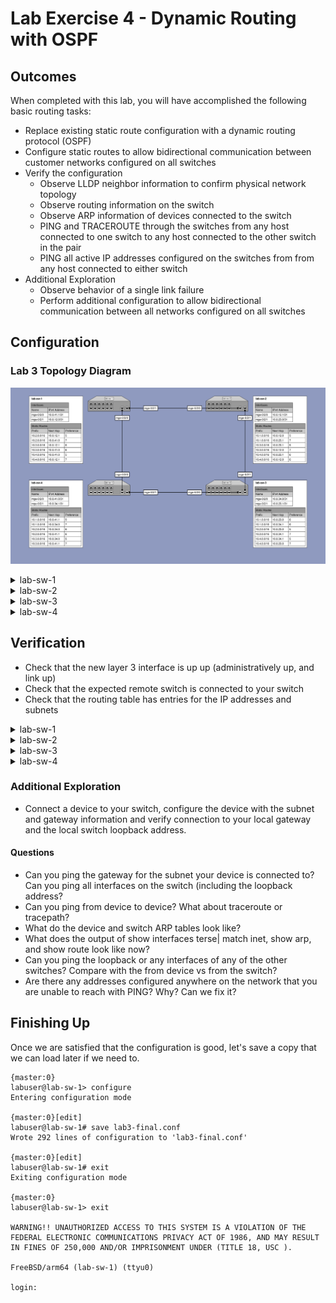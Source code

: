# Lab Exercise 4 - Dynamic Routing with OSPF

## Outcomes

When completed with this lab, you will have accomplished the following basic routing tasks:
* Replace existing static route configuration with a dynamic routing protocol (OSPF)
* Configure static routes to allow bidirectional communication between customer networks configured on all switches
* Verify the configuration
  * Observe LLDP neighbor information to confirm physical network topology
  * Observe routing information on the switch
  * Observe ARP information of devices connected to the switch
  * PING and TRACEROUTE through the switches from any host connected to one switch to any host connected to the other switch in the pair
  * PING all active IP addresses configured on the switches from from any host connected to either switch
* Additional Exploration
  * Observe behavior of a single link failure
  * Perform additional configuration to allow bidirectional communication between all networks configured on all switches

## Configuration

### Lab 3 Topology Diagram
![Topology Diagram](diagram/lab3-topology_min.svg)

<details><summary>lab-sw-1</summary>

#### lab-sw-1 Configuration

* Configure interface `mge-0/2/0.0` with IP address `10.0.41.1/31`
* Configure interface `mge-0/2/1.0` with IP address `10.0.12.0/31`
* Configure static route to destination network `10.2.0.0/16` with qualified-next-hop gateways `10.0.41.0` and `10.0.12.1`
* Configure static route to destination network `10.3.0.0/16` with qualified-next-hop gateways `10.0.41.0` and `10.0.12.1`
* Configure static route to destination network `10.4.0.0/16` with qualified-next-hop gateways `10.0.41.0` and `10.0.12.1`
* Configured each qualified-next-hop with an appropriate preference value based on the number of routers between the local switch and the destination network (for the given path):
  * `preference 5` for a destination 1 router away
  * `preference 6` for a destination 2 routers away
  * `preference 7` for a destination 3 routers away

#### lab-sw-1 Configuration Steps

```
{master:0}
labuser@lab-sw-1> configure
Entering configuration mode

{master:0}[edit]
labuser@lab-sw-1# set interfaces mge-0/2/0 unit 0 family inet address 10.0.41.1/31

{master:0}[edit]
labuser@lab-sw-1# set interfaces mge-0/2/1 unit 0 family inet address 10.0.12.0/31

{master:0}[edit]
labuser@lab-sw-1# set routing-options static route 10.2.0.0/16 qualified-next-hop 10.0.12.1 preference 5

{master:0}[edit]
labuser@lab-sw-1# set routing-options static route 10.2.0.0/16 qualified-next-hop 10.0.41.0 preference 7

{master:0}[edit]
labuser@lab-sw-1# set routing-options static route 10.3.0.0/16 qualified-next-hop 10.0.12.1 preference 6

{master:0}[edit]
labuser@lab-sw-1# set routing-options static route 10.3.0.0/16 qualified-next-hop 10.0.41.0 preference 6

{master:0}[edit]
labuser@lab-sw-1# set routing-options static route 10.4.0.0/16 qualified-next-hop 10.0.12.1 preference 7

{master:0}[edit]
labuser@lab-sw-1# set routing-options static route 10.4.0.0/16 qualified-next-hop 10.0.41.0 preference 5

{master:0}[edit]
labuser@lab-sw-1# commit check
configuration check succeeds

{master:0}[edit]
labuser@lab-sw-1# commit and-quit
configuration check succeeds
commit complete
Exiting configuration mode

{master:0}
labuser@lab-sw-1>
```

</details>

<details><summary>lab-sw-2</summary>

#### lab-sw-2 Configuration

* Configure interface `mge-0/2/0.0` with IP address `10.0.12.1/31`
* Configure interface `mge-0/2/1.0` with IP address `10.0.23.0/31`
* Configure static route to destination network `10.1.0.0/16` with qualified-next-hop gateways `10.0.12.0` and `10.0.23.1`
* Configure static route to destination network `10.3.0.0/16` with qualified-next-hop gateways `10.0.12.0` and `10.0.23.1`
* Configure static route to destination network `10.4.0.0/16` with qualified-next-hop gateways `10.0.12.0` and `10.0.23.1`
* Configured each qualified-next-hop with an appropriate preference value based on the number of routers between the local switch and the destination network (for the given path):
  * `preference 5` for a destination 1 router away
  * `preference 6` for a destination 2 routers away
  * `preference 7` for a destination 3 routers away

#### lab-sw-2 Configuration Steps

```
{master:0}
labuser@lab-sw-2> configure
Entering configuration mode

{master:0}[edit]
labuser@lab-sw-2# set interfaces mge-0/2/0 unit 0 family inet address 10.0.12.1/31

{master:0}[edit]
labuser@lab-sw-2# set interfaces mge-0/2/1 unit 0 family inet address 10.0.23.0/31

{master:0}[edit]
labuser@lab-sw-2# set routing-options static route 10.1.0.0/16 qualified-next-hop 10.0.12.0 preference 5

{master:0}[edit]
labuser@lab-sw-2# set routing-options static route 10.1.0.0/16 qualified-next-hop 10.0.23.1 preference 7

{master:0}[edit]
labuser@lab-sw-2# set routing-options static route 10.3.0.0/16 qualified-next-hop 10.0.12.0 preference 7

{master:0}[edit]
labuser@lab-sw-2# set routing-options static route 10.3.0.0/16 qualified-next-hop 10.0.23.1 preference 5

{master:0}[edit]
labuser@lab-sw-2# set routing-options static route 10.4.0.0/16 qualified-next-hop 10.0.12.0 preference 6

{master:0}[edit]
labuser@lab-sw-2# set routing-options static route 10.4.0.0/16 qualified-next-hop 10.0.23.1 preference 6

{master:0}[edit]
labuser@lab-sw-2# commit check
configuration check succeeds

{master:0}[edit]
labuser@lab-sw-2# commit and-quit
configuration check succeeds
commit complete
Exiting configuration mode

{master:0}
labuser@lab-sw-2>
```

</details>

<details><summary>lab-sw-3</summary>

#### lab-sw-3 Configuration

* Configure interface `mge-0/2/0.0` with IP address `10.0.34.0/31`
* Configure interface `mge-0/2/1.0` with IP address `10.0.23.1/31`
* Configure static route to destination network `10.1.0.0/16` with qualified-next-hop gateways `10.0.23.0` and `10.0.34.1`
* Configure static route to destination network `10.2.0.0/16` with qualified-next-hop gateways `10.0.23.0` and `10.0.34.1`
* Configure static route to destination network `10.4.0.0/16` with qualified-next-hop gateways `10.0.23.0` and `10.0.34.1`
* Configured each qualified-next-hop with an appropriate preference value based on the number of routers between the local switch and the destination network (for the given path):
  * `preference 5` for a destination 1 router away
  * `preference 6` for a destination 2 routers away
  * `preference 7` for a destination 3 routers away

#### lab-sw-3 Configuration Steps

```
{master:0}
labuser@lab-sw-3> configure
Entering configuration mode

{master:0}[edit]
labuser@lab-sw-3# set interfaces mge-0/2/0 unit 0 family inet address 10.0.34.0/31

{master:0}[edit]
labuser@lab-sw-3# set interfaces mge-0/2/1 unit 0 family inet address 10.0.23.1/31

{master:0}[edit]
labuser@lab-sw-3# set routing-options static route 10.1.0.0/16 qualified-next-hop 10.0.23.0 preference 6

{master:0}[edit]
labuser@lab-sw-3# set routing-options static route 10.1.0.0/16 qualified-next-hop 10.0.34.1 preference 6

{master:0}[edit]
labuser@lab-sw-3# set routing-options static route 10.2.0.0/16 qualified-next-hop 10.0.23.0 preference 5

{master:0}[edit]
labuser@lab-sw-3# set routing-options static route 10.2.0.0/16 qualified-next-hop 10.0.34.1 preference 7

{master:0}[edit]
labuser@lab-sw-3# set routing-options static route 10.4.0.0/16 qualified-next-hop 10.0.23.0 preference 7

{master:0}[edit]
labuser@lab-sw-3# set routing-options static route 10.4.0.0/16 qualified-next-hop 10.0.34.1 preference 5

{master:0}[edit]
labuser@lab-sw-3# commit check
configuration check succeeds

{master:0}[edit]
labuser@lab-sw-3# commit and-quit
configuration check succeeds
commit complete
Exiting configuration mode

{master:0}
labuser@lab-sw-3>
```

</details>

<details><summary>lab-sw-4</summary>

#### lab-sw-4 Configuration

* Configure interface `mge-0/2/0.0` with IP address `10.0.41.0/31`
* Configure interface `mge-0/2/1.0` with IP address `10.0.34.1/31`
* Configure static route to destination network `10.1.0.0/16` with qualified-next-hop gateways `10.0.34.0` and `10.0.41.1`
* Configure static route to destination network `10.2.0.0/16` with qualified-next-hop gateways `10.0.34.0` and `10.0.41.1`
* Configure static route to destination network `10.3.0.0/16` with qualified-next-hop gateways `10.0.34.0` and `10.0.41.1`
* Configured each qualified-next-hop with an appropriate preference value based on the number of routers between the local switch and the destination network (for the given path):
  * `preference 5` for a destination 1 router away
  * `preference 6` for a destination 2 routers away
  * `preference 7` for a destination 3 routers away

#### lab-sw-4 Configuration Steps

```
{master:0}
labuser@lab-sw-4> configure
Entering configuration mode

{master:0}[edit]
labuser@lab-sw-4# set interfaces mge-0/2/0 unit 0 family inet address 10.0.41.0/31

{master:0}[edit]
labuser@lab-sw-4# set interfaces mge-0/2/1 unit 0 family inet address 10.0.34.1/31

{master:0}[edit]
labuser@lab-sw-4# set routing-options static route 10.1.0.0/16 qualified-next-hop 10.0.34.0 preference 7

{master:0}[edit]
labuser@lab-sw-4# set routing-options static route 10.1.0.0/16 qualified-next-hop 10.0.41.1 preference 5

{master:0}[edit]
labuser@lab-sw-4# set routing-options static route 10.2.0.0/16 qualified-next-hop 10.0.34.0 preference 6

{master:0}[edit]
labuser@lab-sw-4# set routing-options static route 10.2.0.0/16 qualified-next-hop 10.0.41.1 preference 6

{master:0}[edit]
labuser@lab-sw-4# set routing-options static route 10.3.0.0/16 qualified-next-hop 10.0.34.0 preference 5

{master:0}[edit]
labuser@lab-sw-4# set routing-options static route 10.3.0.0/16 qualified-next-hop 10.0.41.1 preference 7

{master:0}[edit]
labuser@lab-sw-4# commit check
configuration check succeeds

{master:0}[edit]
labuser@lab-sw-4# commit and-quit
configuration check succeeds
commit complete
Exiting configuration mode

{master:0}
labuser@lab-sw-4>
```

</details>

## Verification

* Check that the new layer 3 interface is up up (administratively up, and link up)
* Check that the expected remote switch is connected to your switch
* Check that the routing table has entries for the IP addresses and subnets


<details><summary>lab-sw-1</summary>

### lab-sw-1 Verification

```
{master:0}
root@lab-sw-1> show interfaces terse mge-0/2/*
Interface               Admin Link Proto    Local                 Remote
mge-0/2/0               up    up
mge-0/2/0.0             up    up   inet     10.0.41.1/31
mge-0/2/1               up    up
mge-0/2/1.0             up    up   inet     10.0.12.0/31

{master:0}
root@lab-sw-1> show lldp neighbors
Local Interface    Parent Interface    Chassis Id                               Port info          System Name
mge-0/2/0          -                   e4:5e:cc:51:3d:a0                        mge-0/2/0           lab-sw-4
mge-0/2/1          -                   e4:5e:cc:52:af:a0                        mge-0/2/0           lab-sw-2

{master:0}
root@lab-sw-1> show route protocol static terse

inet.0: 10 destinations, 12 routes (10 active, 0 holddown, 0 hidden)
Limit/Threshold: 32768/32768 destinations
+ = Active Route, - = Last Active, * = Both

A V Destination        P Prf   Metric 1   Metric 2  Next hop        AS path
* ? 10.2.0.0/16        S   5                       >10.0.12.1
  ?                    S   7                       >10.0.41.0
* ? 10.3.0.0/16        S   6                        10.0.41.0
                                                   >10.0.12.1
* ? 10.4.0.0/16        S   5                       >10.0.41.0
  ?                    S   7                       >10.0.12.1

{master:0}
root@lab-sw-1>
```

</details>

<details><summary>lab-sw-2</summary>

### lab-sw-2 Verification

```
{master:0}
root@lab-sw-2> show interfaces terse mge-0/2/*
Interface               Admin Link Proto    Local                 Remote
mge-0/2/0               up    up
mge-0/2/0.0             up    up   inet     10.0.12.1/31
mge-0/2/1               up    up
mge-0/2/1.0             up    up   inet     10.0.23.0/31

{master:0}
root@lab-sw-2> show lldp neighbors
Local Interface    Parent Interface    Chassis Id                               Port info          System Name
mge-0/2/0          -                   e4:5e:cc:51:3d:a0                        mge-0/2/1           lab-sw-1
mge-0/2/1          -                   e4:5e:cc:52:af:a0                        mge-0/2/1           lab-sw-3

{master:0}
root@lab-sw-2> show route protocol static terse

inet.0: 10 destinations, 12 routes (10 active, 0 holddown, 0 hidden)
Limit/Threshold: 32768/32768 destinations
+ = Active Route, - = Last Active, * = Both

A V Destination        P Prf   Metric 1   Metric 2  Next hop        AS path
* ? 10.1.0.0/16        S   5                       >10.0.12.0
  ?                    S   7                       >10.0.23.1
* ? 10.3.0.0/16        S   5                       >10.0.23.1
  ?                    S   7                       >10.0.12.0
* ? 10.4.0.0/16        S   6                        10.0.12.0
                                                   >10.0.23.1

{master:0}
root@lab-sw-2>
```

</details>

<details><summary>lab-sw-3</summary>

### lab-sw-3 Verification

```
{master:0}
root@lab-sw-3> show interfaces terse mge-0/2/*
Interface               Admin Link Proto    Local                 Remote
mge-0/2/0               up    up
mge-0/2/0.0             up    up   inet     10.0.34.0/31
mge-0/2/1               up    up
mge-0/2/1.0             up    up   inet     10.0.23.1/31

{master:0}
root@lab-sw-3> show lldp neighbors
Local Interface    Parent Interface    Chassis Id                               Port info          System Name
mge-0/2/0          -                   e4:5e:cc:51:3d:a0                        mge-0/2/1           lab-sw-4
mge-0/2/1          -                   e4:5e:cc:52:af:a0                        mge-0/2/1           lab-sw-2

{master:0}
root@lab-sw-3> show route protocol static terse

inet.0: 10 destinations, 12 routes (10 active, 0 holddown, 0 hidden)
Limit/Threshold: 32768/32768 destinations
+ = Active Route, - = Last Active, * = Both

A V Destination        P Prf   Metric 1   Metric 2  Next hop        AS path
* ? 10.1.0.0/16        S   6                        10.0.34.1
                                                   >10.0.23.0
* ? 10.2.0.0/16        S   5                       >10.0.23.0
  ?                    S   7                       >10.0.34.1
* ? 10.4.0.0/16        S   5                       >10.0.34.1
  ?                    S   7                       >10.0.23.0

{master:0}
root@lab-sw-3>
```

</details>

<details><summary>lab-sw-4</summary>

### lab-sw-4 Verification

```
{master:0}
root@lab-sw-4> show interfaces terse mge-0/2/*
Interface               Admin Link Proto    Local                 Remote
mge-0/2/0               up    up
mge-0/2/0.0             up    up   inet     10.0.41.0/31
mge-0/2/1               up    up
mge-0/2/1.0             up    up   inet     10.0.34.1/31

{master:0}
root@lab-sw-4> show lldp neighbors
Local Interface    Parent Interface    Chassis Id                               Port info          System Name
mge-0/2/0          -                   e4:5e:cc:51:3d:a0                        mge-0/2/0           lab-sw-1
mge-0/2/1          -                   e4:5e:cc:52:af:a0                        mge-0/2/0           lab-sw-3

{master:0}
root@lab-sw-4> show route protocol static terse

inet.0: 10 destinations, 12 routes (10 active, 0 holddown, 0 hidden)
Limit/Threshold: 32768/32768 destinations
+ = Active Route, - = Last Active, * = Both

A V Destination        P Prf   Metric 1   Metric 2  Next hop        AS path
* ? 10.1.0.0/16        S   5                       >10.0.41.1
  ?                    S   7                       >10.0.34.0
* ? 10.2.0.0/16        S   6                        10.0.41.1
                                                   >10.0.34.0
* ? 10.3.0.0/16        S   5                       >10.0.34.0
  ?                    S   7                       >10.0.41.1

{master:0}
root@lab-sw-4>
```

</details>

### Additional Exploration

* Connect a device to your switch, configure the device with the subnet and gateway information and verify connection to your local gateway and the local switch loopback address.

#### Questions

* Can you ping the gateway for the subnet your device is connected to? Can you ping all interfaces on the switch (including the loopback address?
* Can you ping from device to device? What about traceroute or tracepath?
* What do the device and switch ARP tables look like?
* What does the output of show interfaces terse| match inet, show arp, and show route look like now?
* Can you ping the loopback or any interfaces of any of the other switches? Compare with the from device vs from the switch?
* Are there any addresses configured anywhere on the network that you are unable to reach with PING? Why? Can we fix it?

## Finishing Up

Once we are satisfied that the configuration is good, let's save a copy that we can load later if we need to.

```
{master:0}
labuser@lab-sw-1> configure
Entering configuration mode

{master:0}[edit]
labuser@lab-sw-1# save lab3-final.conf
Wrote 292 lines of configuration to 'lab3-final.conf'

{master:0}[edit]
labuser@lab-sw-1# exit
Exiting configuration mode

{master:0}
labuser@lab-sw-1> exit

WARNING!! UNAUTHORIZED ACCESS TO THIS SYSTEM IS A VIOLATION OF THE FEDERAL ELECTRONIC COMMUNICATIONS PRIVACY ACT OF 1986, AND MAY RESULT IN FINES OF 250,000 AND/OR IMPRISONMENT UNDER (TITLE 18, USC ).

FreeBSD/arm64 (lab-sw-1) (ttyu0)

login:
```
